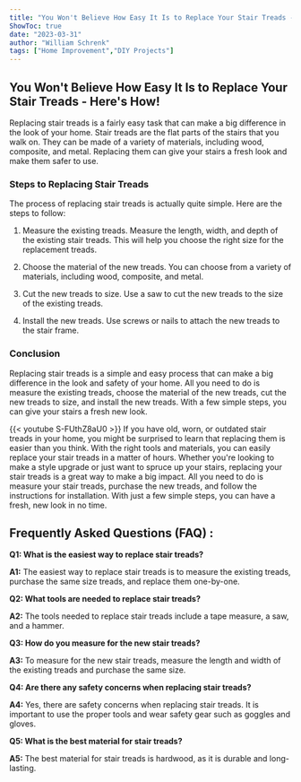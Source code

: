 ```yaml
---
title: "You Won't Believe How Easy It Is to Replace Your Stair Treads - Here's How!"
ShowToc: true 
date: "2023-03-31"
author: "William Schrenk" 
tags: ["Home Improvement","DIY Projects"]
---
```

## You Won't Believe How Easy It Is to Replace Your Stair Treads - Here's How!

Replacing stair treads is a fairly easy task that can make a big difference in the look of your home. Stair treads are the flat parts of the stairs that you walk on. They can be made of a variety of materials, including wood, composite, and metal. Replacing them can give your stairs a fresh look and make them safer to use.

### Steps to Replacing Stair Treads

The process of replacing stair treads is actually quite simple. Here are the steps to follow:

1. Measure the existing treads. Measure the length, width, and depth of the existing stair treads. This will help you choose the right size for the replacement treads.

2. Choose the material of the new treads. You can choose from a variety of materials, including wood, composite, and metal.

3. Cut the new treads to size. Use a saw to cut the new treads to the size of the existing treads.

4. Install the new treads. Use screws or nails to attach the new treads to the stair frame.

### Conclusion

Replacing stair treads is a simple and easy process that can make a big difference in the look and safety of your home. All you need to do is measure the existing treads, choose the material of the new treads, cut the new treads to size, and install the new treads. With a few simple steps, you can give your stairs a fresh new look.

{{< youtube S-FUthZ8aU0 >}} 
If you have old, worn, or outdated stair treads in your home, you might be surprised to learn that replacing them is easier than you think. With the right tools and materials, you can easily replace your stair treads in a matter of hours. Whether you're looking to make a style upgrade or just want to spruce up your stairs, replacing your stair treads is a great way to make a big impact. All you need to do is measure your stair treads, purchase the new treads, and follow the instructions for installation. With just a few simple steps, you can have a fresh, new look in no time.

## Frequently Asked Questions (FAQ) :
**Q1: What is the easiest way to replace stair treads?**

**A1:** The easiest way to replace stair treads is to measure the existing treads, purchase the same size treads, and replace them one-by-one.

**Q2: What tools are needed to replace stair treads?**

**A2:** The tools needed to replace stair treads include a tape measure, a saw, and a hammer.

**Q3: How do you measure for the new stair treads?**

**A3:** To measure for the new stair treads, measure the length and width of the existing treads and purchase the same size.

**Q4: Are there any safety concerns when replacing stair treads?**

**A4:** Yes, there are safety concerns when replacing stair treads. It is important to use the proper tools and wear safety gear such as goggles and gloves.

**Q5: What is the best material for stair treads?**

**A5:** The best material for stair treads is hardwood, as it is durable and long-lasting.





